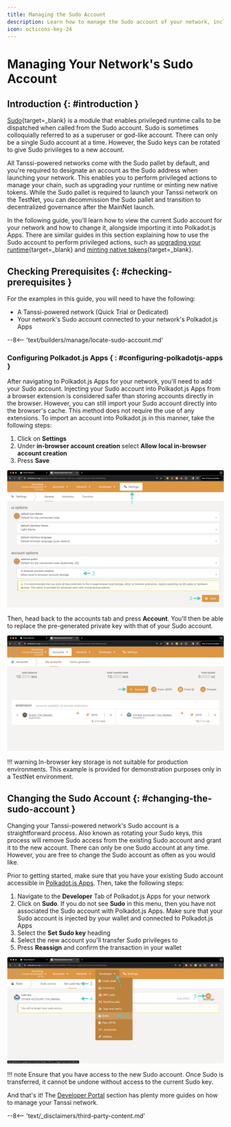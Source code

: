 ```yaml
---
title: Managing the Sudo Account
description: Learn how to manage the Sudo account of your network, including viewing and importing the Sudo key into Polkadot.js Apps and changing the current Sudo key.
icon: octicons-key-24
---
```


# Managing Your Network's Sudo Account

## Introduction {: #introduction }

[Sudo](https://paritytech.github.io/polkadot-sdk/master/pallet_sudo/index.html){target=\_blank} is a module that enables privileged runtime calls to be dispatched when called from the Sudo account. Sudo is sometimes colloquially referred to as a superuser or god-like account. There can only be a single Sudo account at a time. However, the Sudo keys can be rotated to give Sudo privileges to a new account.

All Tanssi-powered networks come with the Sudo pallet by default, and you're required to designate an account as the Sudo address when launching your network. This enables you to perform privileged actions to manage your chain, such as upgrading your runtime or minting new native tokens. While the Sudo pallet is required to launch your Tanssi network on the TestNet, you can decommission the Sudo pallet and transition to decentralized governance after the MainNet launch.

In the following guide, you'll learn how to view the current Sudo account for your network and how to change it, alongside importing it into Polkadot.js Apps. There are similar guides in this section explaining how to use the Sudo account to perform privileged actions, such as [upgrading your runtime](/builders/manage/developer-portal/upgrade/){target=\_blank} and [minting native tokens](/builders/manage/developer-portal/minting/){target=\_blank}. 

## Checking Prerequisites {: #checking-prerequisites }

For the examples in this guide, you will need to have the following:

 - A Tanssi-powered network (Quick Trial or Dedicated)
 - Your network's Sudo account connected to your network's Polkadot.js Apps

--8<-- 'text/builders/manage/locate-sudo-account.md'

### Configuring Polkadot.js Apps { : #configuring-polkadotjs-apps }

After navigating to Polkadot.js Apps for your network, you'll need to add your Sudo account. Injecting your Sudo account into Polkadot.js Apps from a browser extension is considered safer than storing accounts directly in the browser. However, you can still import your Sudo account directly into the browser's cache. This method does not require the use of any extensions. To import an account into Polkadot.js in this manner, take the following steps:

1. Click on **Settings**
2. Under **in-browser account creation** select **Allow local in-browser account creation**
3. Press **Save**

![Allowing creation of in-browser storage](/images/builders/manage/developer-portal/sudo/sudo-2.webp)

Then, head back to the accounts tab and press **Account**. You'll then be able to replace the pre-generated private key with that of your Sudo account.

![Adding account on Polkadot.js Apps](/images/builders/manage/developer-portal/sudo/sudo-3.webp)

!!! warning
    In-browser key storage is not suitable for production environments. This example is provided for demonstration purposes only in a TestNet environment.

## Changing the Sudo Account {: #changing-the-sudo-account }

Changing your Tanssi-powered network's Sudo account is a straightforward process. Also known as rotating your Sudo keys, this process will remove Sudo access from the existing Sudo account and grant it to the new account. There can only be one Sudo account at any time. However, you are free to change the Sudo account as often as you would like.

Prior to getting started, make sure that you have your existing Sudo account accessible in [Polkadot.js Apps](#configuring-polkadotjs-apps). Then, take the following steps:

1. Navigate to the **Developer** Tab of Polkadot.js Apps for your network
2. Click on **Sudo**. If you do not see **Sudo** in this menu, then you have not associated the Sudo account with Polkadot.js Apps. Make sure that your Sudo account is injected by your wallet and connected to Polkadot.js Apps
3. Select the **Set Sudo key** heading
4. Select the new account you'll transfer Sudo privileges to
5. Press **Reassign** and confirm the transaction in your wallet

![Change Sudo account on Polkadot.js Apps](/images/builders/manage/developer-portal/sudo/sudo-4.webp)

!!! note
    Ensure that you have access to the new Sudo account. Once Sudo is transferred, it cannot be undone without access to the current Sudo key.

And that's it! The [Developer Portal](/builders/manage/developer-portal/) section has plenty more guides on how to manage your Tanssi network.

--8<-- 'text/_disclaimers/third-party-content.md'
